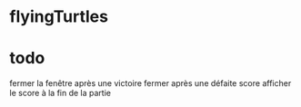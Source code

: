 # flyingTurtles
# todo
fermer la fenêtre après une victoire
fermer après une défaite
score
afficher le score à la fin de la partie



